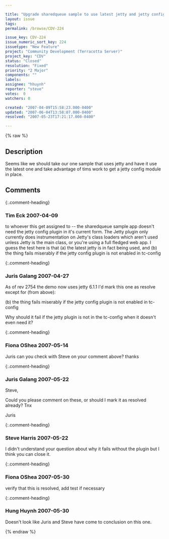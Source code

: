 ```yaml
---

title: "Upgrade sharedqueue sample to use latest jetty and jetty config module"
layout: issue
tags: 
permalink: /browse/CDV-224

issue_key: CDV-224
issue_numeric_sort_key: 224
issuetype: "New Feature"
project: "Community Development (Terracotta Server)"
project_key: "CDV"
status: "Closed"
resolution: "Fixed"
priority: "2 Major"
components: ""
labels: 
assignee: "hhuynh"
reporter: "steve"
votes:  0
watchers: 0

created: "2007-04-09T15:58:23.000-0400"
updated: "2007-06-04T13:58:07.000-0400"
resolved: "2007-05-23T17:21:17.000-0400"

---
```




{% raw %}



## Description

<div markdown="1" class="description">

Seems like we should take our one sample that uses jetty and have it use the latest one and take advantage of tims work to get a jetty config module in place.

</div>

## Comments


{:.comment-heading}
### **Tim Eck** <span class="date">2007-04-09</span>

<div markdown="1" class="comment">

to whoever this get assigned to -- the sharedqueue sample app doesn't need the jetty config plugin in it's current form. The Jetty plugin only currently does instrumentation on Jetty's class loaders which aren't used unless Jetty is the main class, or you're using a full fledged web app. I guess the test here is that (a) the latest jetty is in fact being used, and (b) the thing fails miserably if the jetty config plugin is not enabled in tc-config

</div>


{:.comment-heading}
### **Juris Galang** <span class="date">2007-04-27</span>

<div markdown="1" class="comment">

As of rev 2754 the demo now uses jetty 6.1.1
I'd mark this one as resolve except for (from above):

   (b) the thing fails miserably if the jetty config plugin is not enabled in tc-config

Why should it fail if the jetty plugin is not in the tc-config when it doesn't even need it?


</div>


{:.comment-heading}
### **Fiona OShea** <span class="date">2007-05-14</span>

<div markdown="1" class="comment">

Juris can you check with Steve on your comment above? thanks

</div>


{:.comment-heading}
### **Juris Galang** <span class="date">2007-05-22</span>

<div markdown="1" class="comment">

Steve, 

Could you please comment on these, or should I mark it as resolved already?
Tnx

Juris

</div>


{:.comment-heading}
### **Steve Harris** <span class="date">2007-05-22</span>

<div markdown="1" class="comment">

I didn't understand your question about why it fails without the plugin but I think you can close it.

</div>


{:.comment-heading}
### **Fiona OShea** <span class="date">2007-05-30</span>

<div markdown="1" class="comment">

verify that this is resolved, add test if necessary

</div>


{:.comment-heading}
### **Hung Huynh** <span class="date">2007-05-30</span>

<div markdown="1" class="comment">

Doesn't look like Juris and Steve have come to conclusion on this one.

</div>



{% endraw %}
